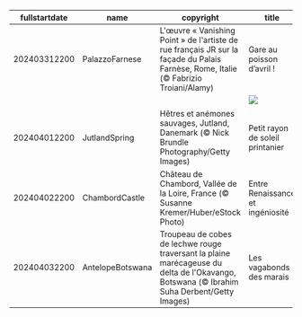 |fullstartdate|name|copyright|title|image|
|--|--|--|--|--|
202403312200|PalazzoFarnese|L'œuvre « Vanishing Point » de l'artiste de rue français JR sur la façade du Palais Farnèse, Rome, Italie (© Fabrizio Troiani/Alamy)|Gare au poisson d’avril !|![](/fr-FR/2024/04/202403312200PalazzoFarnese.jpg)|
||||![](/fr-FR/2024/04/.jpg)|
202404012200|JutlandSpring|Hêtres et anémones sauvages, Jutland, Danemark (© Nick Brundle Photography/Getty Images)|Petit rayon de soleil printanier|![](/fr-FR/2024/04/202404012200JutlandSpring.jpg)|
202404022200|ChambordCastle|Château de Chambord, Vallée de la Loire, France (© Susanne Kremer/Huber/eStock Photo)|Entre Renaissance et ingéniosité|![](/fr-FR/2024/04/202404022200ChambordCastle.jpg)|
202404032200|AntelopeBotswana|Troupeau de cobes de lechwe rouge traversant la plaine marécageuse du delta de l'Okavango, Botswana (© Ibrahim Suha Derbent/Getty Images)|Les vagabonds des marais|![](/fr-FR/2024/04/202404032200AntelopeBotswana.jpg)|
